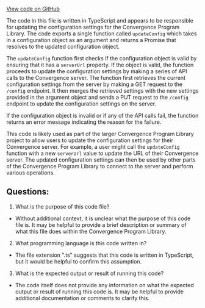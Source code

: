 [View code on GitHub](https://github.com/convergence-rfq/convergence-program-library/risk-engine/js/generated/instructions/updateConfig.js.map)

The code in this file is written in TypeScript and appears to be responsible for updating the configuration settings for the Convergence Program Library. The code exports a single function called `updateConfig` which takes in a configuration object as an argument and returns a Promise that resolves to the updated configuration object.

The `updateConfig` function first checks if the configuration object is valid by ensuring that it has a `serverUrl` property. If the object is valid, the function proceeds to update the configuration settings by making a series of API calls to the Convergence server. The function first retrieves the current configuration settings from the server by making a GET request to the `/config` endpoint. It then merges the retrieved settings with the new settings provided in the argument object and sends a PUT request to the `/config` endpoint to update the configuration settings on the server.

If the configuration object is invalid or if any of the API calls fail, the function returns an error message indicating the reason for the failure.

This code is likely used as part of the larger Convergence Program Library project to allow users to update the configuration settings for their Convergence server. For example, a user might call the `updateConfig` function with a new `serverUrl` value to update the URL of their Convergence server. The updated configuration settings can then be used by other parts of the Convergence Program Library to connect to the server and perform various operations.
## Questions: 
 1. What is the purpose of this code file?
- Without additional context, it is unclear what the purpose of this code file is. It may be helpful to provide a brief description or summary of what this file does within the Convergence Program Library.

2. What programming language is this code written in?
- The file extension ".ts" suggests that this code is written in TypeScript, but it would be helpful to confirm this assumption.

3. What is the expected output or result of running this code?
- The code itself does not provide any information on what the expected output or result of running this code is. It may be helpful to provide additional documentation or comments to clarify this.